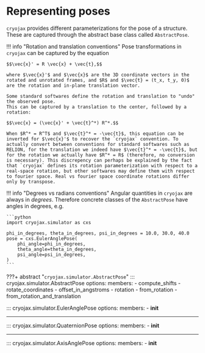 # Representing poses

`cryojax` provides different parameterizations for the pose of a structure. These are captured through the abstract base class called `AbstractPose`.

!!! info "Rotation and translation conventions"
    Pose transformations in `cryojax` can be captured by the equation

    $$\vec{x}' = R \vec{x} + \vec{t},$$

    where $\vec{x}'$ and $\vec{x}$ are the 3D coordinate vectors in the rotated and unrotated frames, and $R$ and $\vec{t} = (t_x, t_y, 0)$ are the rotation and in-plane translation vector.

    Some standard softwares define the rotation and translation to "undo" the observed pose.
    This can be captured by a translation to the center, followed by a rotation:

    $$\vec{x} = (\vec{x}' + \vec{t}^*) R^*.$$

    When $R^* = R^T$ and $\vec{t}^* = -\vec{t}$, this equation can be inverted for $\vec{x}'$ to recover the `cryojax` convention. To actually convert between conventions for standard softwares such as RELION, for the translation we indeed have $\vec{t}^* = -\vec{t}$, but for the rotation we actually have $R^* = R$ (therefore, no conversion is necessary). This discrepency can perhaps be explained by the fact that `cryojax` defines its rotation parameterization with respect to a real-space rotation, but other softwares may define them with respect to fourier space. Real vs fourier space coordinate rotations differ only by transpose.

!!! info "Degrees vs radians conventions"
    Angular quantities in `cryojax` are always in *degrees*.
    Therefore concrete classes of the `AbstractPose` have
    angles in degrees, e.g.

    ```python
    import cryojax.simulator as cxs

    phi_in_degrees, theta_in_degrees, psi_in_degrees = 10.0, 30.0, 40.0
    pose = cxs.EulerAnglePose(
        phi_angle=phi_in_degrees,
        theta_angle=theta_in_degrees,
        psi_angle=psi_in_degrees,
    )
    ```

???+ abstract "`cryojax.simulator.AbstractPose`"
    ::: cryojax.simulator.AbstractPose
        options:
            members:
                - compute_shifts
                - rotate_coordinates
                - offset_in_angstroms
                - rotation
                - from_rotation
                - from_rotation_and_translation

::: cryojax.simulator.EulerAnglePose
        options:
            members:
                - __init__

---

::: cryojax.simulator.QuaternionPose
        options:
            members:
                - __init__

---

::: cryojax.simulator.AxisAnglePose
        options:
            members:
                - __init__
